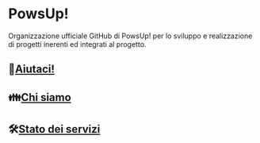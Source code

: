 # PowsUp!

Organizzazione ufficiale GitHub di PowsUp! per lo sviluppo e realizzazione di progetti inerenti ed integrati al progetto.

## 🐾[Aiutaci!](https://powsup.net/volunteers/)

## 👪[Chi siamo](https://powsup.net/about/)

## 🛠️[Stato dei servizi](https://powsup.statuspage.io/)
